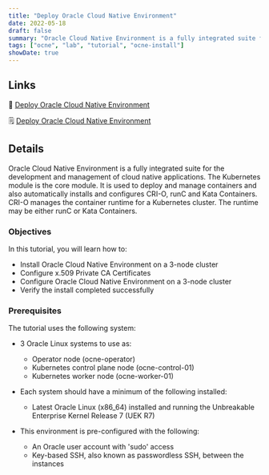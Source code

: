 ```yaml
---
title: "Deploy Oracle Cloud Native Environment"
date: 2022-05-18
draft: false
summary: "Oracle Cloud Native Environment is a fully integrated suite for the development and management of cloud native applications.  The Kubernetes module is the core module. It is used to deploy and manage containers and also automatically installs and configures CRI-O, runC and Kata Containers.  CRI-O manages the container runtime for a Kubernetes cluster.  The runtime may be either runC or Kata Containers."
tags: ["ocne", "lab", "tutorial", "ocne-install"]
showDate: true
---
```


## Links

:crescent_moon: [Deploy Oracle Cloud Native Environment](https://luna.oracle.com/lab/d18fe294-efb5-4498-9e7b-d5cc724d8619)

:spiral_notepad: [Deploy Oracle Cloud Native Environment](https://docs.oracle.com/en/learn/ocne-install)

## Details

Oracle Cloud Native Environment is a fully integrated suite for the development and management of cloud native applications.  The Kubernetes module is the core module. It is used to deploy and manage containers and also automatically installs and configures CRI-O, runC and Kata Containers.  CRI-O manages the container runtime for a Kubernetes cluster.  The runtime may be either runC or Kata Containers.

### Objectives

In this tutorial, you will learn how to:

- Install Oracle Cloud Native Environment on a 3-node cluster
- Configure x.509 Private CA Certificates
- Configure Oracle Cloud Native Environment on a 3-node cluster
- Verify the install completed successfully

### Prerequisites

The tutorial uses the following system:

- 3 Oracle Linux systems to use as:
  - Operator node (ocne-operator)
  - Kubernetes control plane node (ocne-control-01)
  - Kubernetes worker node (ocne-worker-01)

- Each system should have a minimum of the following installed:
  - Latest Oracle Linux (x86_64) installed and running the Unbreakable Enterprise Kernel Release 7 (UEK R7)

- This environment is pre-configured with the following:
  - An Oracle user account with 'sudo' access
  - Key-based SSH, also known as passwordless SSH, between the instances
